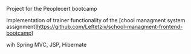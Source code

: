 Project for the Peoplecert bootcamp

Implementation of trainer functionality of the [chool managment system assignment]https://github.com/Leftetziv/school-managment-frontend-bootcamp)

wih Spring MVC, JSP, Hibernate
